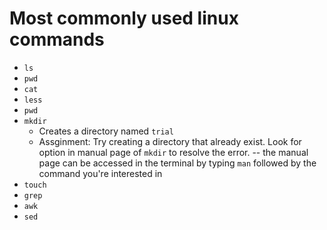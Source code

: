 # Most commonly used linux commands

+ `ls`
+ `pwd`
+ `cat`
+ `less`
+ `pwd`
+ `mkdir`
    - Creates a directory named `trial`
    - Assginment: Try creating a directory that already exist. Look for option in manual page of `mkdir` to resolve the error.
    -- the manual page can be accessed in the terminal by typing `man` followed by the command you're interested in 
+ `touch`
+ `grep`
+ `awk`
+ `sed`

